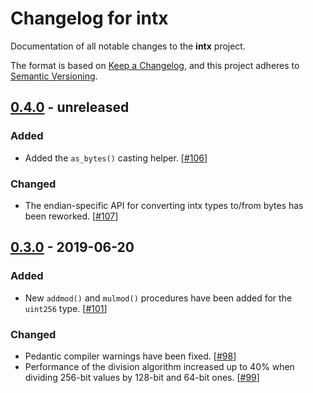 # Changelog for intx

Documentation of all notable changes to the **intx** project.

The format is based on [Keep a Changelog],
and this project adheres to [Semantic Versioning].


## [0.4.0] - unreleased

### Added

- Added the `as_bytes()` casting helper.
  [[#106](https://github.com/chfast/intx/pull/106)]

### Changed

- The endian-specific API for converting intx types to/from bytes has been reworked.
  [[#107](https://github.com/chfast/intx/pull/107)]


## [0.3.0] - 2019-06-20

### Added
- New `addmod()` and `mulmod()` procedures have been added for the `uint256` type. 
  [[#101](https://github.com/chfast/intx/pull/101)]

### Changed
- Pedantic compiler warnings have been fixed.
  [[#98](https://github.com/chfast/intx/pull/98)]
- Performance of the division algorithm increased up to 40% 
  when dividing 256-bit values by 128-bit and 64-bit ones.
  [[#99](https://github.com/chfast/intx/pull/99)]


[0.4.0]: https://github.com/chfast/intx/compare/v0.3.0...master
[0.3.0]: https://github.com/chfast/intx/releases/v0.2.0

[Keep a Changelog]: https://keepachangelog.com/en/1.0.0/
[Semantic Versioning]: https://semver.org
